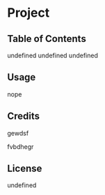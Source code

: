 # Project
## Table of Contents
undefined
undefined
undefined
## Usage

nope

## Credits
gewdsf

fvbdhegr

## License

undefined